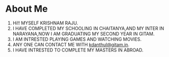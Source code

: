 # About Me 
1. Hi!! MYSELF KRISHNAM RAJU. 
2. I HAVE COMPLETED MY SCHOOLING IN CHAITANYA,AND MY INTER IN NARAYANA,NOW I AM GRADUATING MY SECOND YEAR IN GITAM.
3. I AM INTRESTED PLAYING GAMES AND WATCHING MOVIES.
4. ANY ONE CAN CONTACT ME WITH kdanthul@gitam.in.
5. I HAVE INTRESTED TO COMPLETE MY MASTERS IN ABROAD.